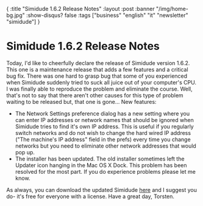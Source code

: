 {
  :title "Simidude 1.6.2 Release Notes"
  :layout :post
  :banner "/img/home-bg.jpg"
  :show-disqus? false
  :tags ["business" "english" "it" "newsletter" "simidude"]
}

Simidude 1.6.2 Release Notes
============================

Today, I'd like to cheerfully declare the release of Simidude version 1.6.2. This one is a maintenance release that adds a few features and a critical bug fix. There was one hard to grasp bug that some of you experienced when Simidude suddenly tried to suck all juice out of your computer's CPU. I was finally able to reproduce the problem and eliminate the course. Well, that's not to say that there aren't other causes for this type of problem waiting to be released but, that one is gone... New features:

-   The Network Settings preference dialog has a new setting where you can enter IP addresses or network names that should be ignored when Simidude tries to find it's own IP address. This is useful if you regularly switch networks and do not wish to change the hard wired IP address ("The machine's IP address" field in the prefs) every time you change networks but you need to eliminate other network addresses that would pop up.
-   The installer has been updated. The old installer sometimes left the Updater icon hanging in the Mac OS X Dock. This problem has been resolved for the most part. If you do experience problems please let me know.

As always, you can download the updated Simidude [here](http://www.agynamix.de/products/simidude/download/) and I suggest you do- it's free for everyone with a license. Have a great day, Torsten.
